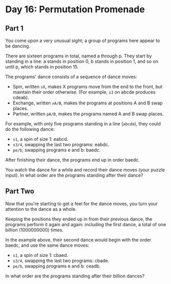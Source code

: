# Day 16: Permutation Promenade

## Part 1

You come upon a very unusual sight; a group of programs here appear to be dancing.

There are sixteen programs in total, named a through p. They start by standing in a line: a stands in position 0, b stands in position 1, and so on until p, which stands in position 15.

The programs' dance consists of a sequence of dance moves:

* Spin, written `sX`, makes X programs move from the end to the front, but maintain their order otherwise. (For example, `s3` on abcde produces cdeab).
* Exchange, written `xA/B`, makes the programs at positions A and B swap places.
* Partner, written `pA/B`, makes the programs named A and B swap places.

For example, with only five programs standing in a line (`abcde`), they could do the following dance:

* `s1`, a spin of size 1: eabcd.
* `x3/4`, swapping the last two programs: eabdc.
* `pe/b`, swapping programs e and b: baedc.

After finishing their dance, the programs end up in order baedc.

You watch the dance for a while and record their dance moves (your puzzle input). In what order are the programs standing after their dance?

## Part Two

Now that you're starting to get a feel for the dance moves, you turn your attention to the dance as a whole.

Keeping the positions they ended up in from their previous dance, the programs perform it again and again: including the first dance, a total of one billion (1000000000) times.

In the example above, their second dance would begin with the order baedc, and use the same dance moves:

* `s1`, a spin of size 1: cbaed.
* `x3/4`, swapping the last two programs: cbade.
* `pe/b`, swapping programs e and b: ceadb.

In what order are the programs standing after their billion dances?
